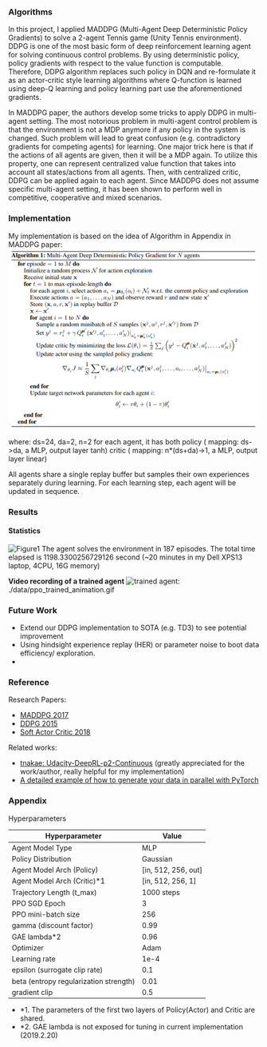 [image1]: ./data/ppo_gae.png 
[image2]: ./data/alg_maddpg.png
[anime1]: ./data/ppo_trained_animation.gif
### **Algorithms**
In this project, I applied MADDPG (Multi-Agent Deep Deterministic Policy Gradients) to solve a 2-agent Tennis game (Unity Tennis environment). 
DDPG is one of the most basic form of deep reinforcement learning agent for solving continuous control problems. By using deterministic policy, policy gradients with respect to 
the value function is computable. Therefore, DDPG algorithm replaces such policy in DQN and re-formulate it as an actor-critic style learning algorithms where 
Q-function is learned using deep-Q learning and policy learning part use the aforementioned gradients. 

In MADDPG paper, the authors develop some tricks to apply DDPG in multi-agent setting. The most notorious problem in multi-agent control problem is that
the environment is not a MDP anymore if any policy in the system is changed. Such problem will lead to great confusion (e.g. contradictory gradients for competing agents) for learning.
One major trick here is that if the actions of all agents are given, then it will be a MDP again. 
To utilize this property, one can represent centralized value function that takes into account all states/actions from all agents.
Then, with centralized critic, DDPG can be applied again to each agent. Since MADDPG does not assume specific multi-agent setting, it has been shown
to perform well in competitive, cooperative and mixed scenarios. 
   


### **Implementation**
My implementation is based on the idea of Algorithm in Appendix in MADDPG paper: ![Algorithm 1][image2]


where:
ds=24, da=2, n=2
for each agent, it has both
    policy ( mapping: ds->da, a MLP, output layer tanh)
    critic ( mapping: n*(ds+da)->1, a MLP, output layer linear) 

All agents share a single replay buffer but samples their own experiences separately during learning.
For each learning step, each agent will be updated in sequence. 


### **Results**  

#### **Statistics**

![Figure1][image1]
The agent solves the environment in 187 episodes. The total time elapsed is 1198.3300256729126 second (~20 minutes in my Dell XPS13 laptop, 4CPU, 16G memory)

**Video recording of a trained agent**
![trained agent][anime1]: ./data/ppo_trained_animation.gif

### **Future Work**
- Extend our DDPG implementation to SOTA (e.g. TD3) to see potential improvement 
- Using hindsight experience replay (HER) or parameter noise to boot data efficiency/ exploration.
-  

### **Reference**
Research Papers:
- [MADDPG 2017](https://arxiv.org/pdf/1706.02275.pdf)
- [DDPG 2015](https://arxiv.org/abs/1602.01783)
- [Soft Actor Critic 2018](https://arxiv.org/abs/1801.01290)

Related works:
- [tnakae: Udacity-DeepRL-p2-Continuous](https://github.com/tnakae/Udacity-DeepRL-p2-Continuous) (greatly appreciated for the work/author, really helpful for my implementation)
- [A detailed example of how to generate your data in parallel with PyTorch](https://stanford.edu/~shervine/blog/pytorch-how-to-generate-data-parallel)



### **Appendix** 
Hyperparameters

| Hyperparameter                      | Value |
| ----------------------------------- | ----- |
| Agent Model Type                    | MLP   |
| Policy Distribution                 | Gaussian |
| Agent Model Arch (Policy)           | [in, 512, 256, out] |
| Agent Model Arch (Critic)*1         | [in, 512, 256, 1] |
| Trajectory Length (t_max)           | 1000 steps|
| PPO SGD Epoch                       | 3    |
| PPO mini-batch size                 | 256  |
| gamma (discount factor)          | 0.99  |
| GAE lambda*2                          | 0.96  |
| Optimizer                           | Adam  |
| Learning rate                       | 1e-4  |
| epsilon (surrogate clip rate)    | 0.1   |
| beta (entropy regularization strength) | 0.01   |
| gradient clip                       | 0.5 |

- *1. The parameters of the first two layers of Policy(Actor) and Critic are shared. 
- *2. GAE lambda is not exposed for tuning in current implementation (2019.2.20)